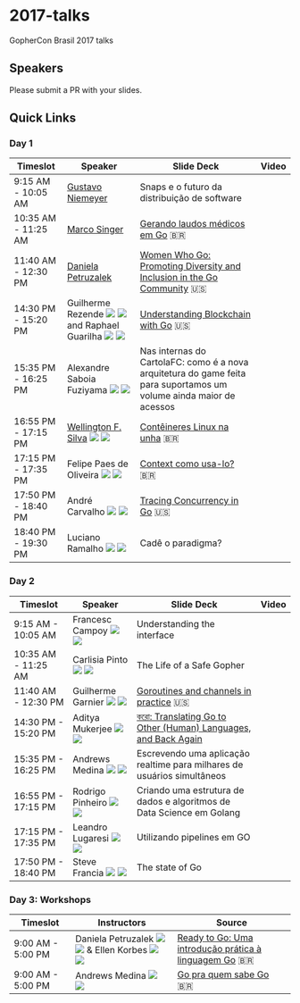 # 2017-talks
GopherCon Brasil 2017 talks

## Speakers
Please submit a PR with your slides.

## Quick Links

### Day 1

| Timeslot    | Speaker     | Slide Deck | Video | 
| ----------- | ----------- | ---------- | ----- | 
| 9:15 AM - 10:05 AM | [Gustavo Niemeyer](https://github.com/niemeyer) | Snaps e o futuro da distribuição de software | |
| 10:35 AM - 11:25 AM | [Marco Singer](https://github.com/marcosinger) | [Gerando laudos médicos em Go](https://github.com/gopherconbr/2017-talks/blob/master/gerando_laudos_medicos_em_go.pdf) :brazil: | |
| 11:40 AM - 12:30 PM | [Daniela Petruzalek](https://github.com/danicat) | [Women Who Go: Promoting Diversity and Inclusion in the Go Community](https://speakerdeck.com/danicat/wwg-promoting-diversity-and-inclusion-in-the-go-community) :us: | |
| 14:30 PM - 15:20 PM | Guilherme Rezende [![](https://www.codeproject.com/script/Membership/Images/octicons_github.png)](https://github.com/guilhermebr) [![](https://s.gr-assets.com/assets/icons/twitter_icon-2289166aec1c47ee68cfb5716142273f.jpg)](https://twitter.com/gbrezende) and Raphael Guarilha [![](https://www.codeproject.com/script/Membership/Images/octicons_github.png)](https://github.com/guarilha) [![](https://s.gr-assets.com/assets/icons/twitter_icon-2289166aec1c47ee68cfb5716142273f.jpg)](https://twitter.com/guarilha) | [Understanding Blockchain with Go](https://gitpitch.com/guilhermebr/blockchain-talk) :us: | |
| 15:35 PM - 16:25 PM | Alexandre Saboia Fuziyama [![](https://www.codeproject.com/script/Membership/Images/octicons_github.png)](https://github.com/saboia) [![](https://s.gr-assets.com/assets/icons/twitter_icon-2289166aec1c47ee68cfb5716142273f.jpg)](https://twitter.com/alexandresaboia) | Nas internas do CartolaFC: como é a nova arquitetura do game feita para suportamos um volume ainda maior de acessos | |
| 16:55 PM - 17:15 PM | [Wellington F. Silva](http://wfsilva.com) [![](https://www.codeproject.com/script/Membership/Images/octicons_github.png)](https://github.com/wsilva) [![](https://s.gr-assets.com/assets/icons/twitter_icon-2289166aec1c47ee68cfb5716142273f.jpg)](https://twitter.com/_wsilva) | [Contêineres Linux na unha](https://speakerdeck.com/wsilva/linux-conteineres-na-unha-gophercon-brasil-2017) :brazil: | |
| 17:15 PM - 17:35 PM | Felipe Paes de Oliveira [![](https://www.codeproject.com/script/Membership/Images/octicons_github.png)](https://github.com/felipeweb) [![](https://s.gr-assets.com/assets/icons/twitter_icon-2289166aec1c47ee68cfb5716142273f.jpg)](https://twitter.com/_felipeweb) | [Context como usa-lo?](https://www.felipeweb.net.br/talk/context/) :brazil: | |
| 17:50 PM - 18:40 PM | André Carvalho [![](https://www.codeproject.com/script/Membership/Images/octicons_github.png)](https://github.com/andrestc) [![](https://s.gr-assets.com/assets/icons/twitter_icon-2289166aec1c47ee68cfb5716142273f.jpg)](https://twitter.com/andresantostc) | [Tracing Concurrency in Go](https://github.com/gopherconbr/2017-talks/blob/master/go-execution-tracer.pdf) :us: | |
| 18:40 PM - 19:30 PM | Luciano Ramalho [![](https://www.codeproject.com/script/Membership/Images/octicons_github.png)](https://github.com/ramalho) [![](https://s.gr-assets.com/assets/icons/twitter_icon-2289166aec1c47ee68cfb5716142273f.jpg)](https://twitter.com/ramalhoorg) | Cadê o paradigma? | |

### Day 2

| Timeslot    | Speaker     | Slide Deck | Video |
| ----------- | ----------- | ---------- | ----- |
| 9:15 AM - 10:05 AM | Francesc Campoy [![](https://www.codeproject.com/script/Membership/Images/octicons_github.png)](https://github.com/campoy) [![](https://s.gr-assets.com/assets/icons/twitter_icon-2289166aec1c47ee68cfb5716142273f.jpg)](https://twitter.com/francesc) | Understanding the interface | |
| 10:35 AM - 11:25 AM | Carlisia Pinto [![](https://www.codeproject.com/script/Membership/Images/octicons_github.png)](https://github.com/carlisia) [![](https://s.gr-assets.com/assets/icons/twitter_icon-2289166aec1c47ee68cfb5716142273f.jpg)](https://twitter.com/carlisia) | The Life of a Safe Gopher | |
| 11:40 AM - 12:30 PM | Guilherme Garnier [![](https://www.codeproject.com/script/Membership/Images/octicons_github.png)](https://github.com/ggarnier) [![](https://s.gr-assets.com/assets/icons/twitter_icon-2289166aec1c47ee68cfb5716142273f.jpg)](https://twitter.com/gpgarnier) | [Goroutines and channels in practice](https://github.com/gopherconbr/2017-talks/blob/master/goroutines-and-channels-in-practice.pdf) :us: | |
| 14:30 PM - 15:20 PM | Aditya Mukerjee [![](https://www.codeproject.com/script/Membership/Images/octicons_github.png)](https://github.com/chimeracoder) [![](https://s.gr-assets.com/assets/icons/twitter_icon-2289166aec1c47ee68cfb5716142273f.jpg)](https://twitter.com/chimeracoder) | [করো: Translating Go to Other (Human) Languages, and Back Again ](https://speakerdeck.com/chimeracoder/kro-translating-go-to-other-human-languages-and-back-again-gophercon-brasil)| |
| 15:35 PM - 16:25 PM | Andrews Medina [![](https://www.codeproject.com/script/Membership/Images/octicons_github.png)](https://github.com/andrewsmedina) [![](https://s.gr-assets.com/assets/icons/twitter_icon-2289166aec1c47ee68cfb5716142273f.jpg)](https://twitter.com/andrewsmedina) | Escrevendo uma aplicação realtime para milhares de usuários simultâneos | |
| 16:55 PM - 17:15 PM | Rodrigo Pinheiro [![](https://www.codeproject.com/script/Membership/Images/octicons_github.png)](https://github.com/rpinheiroalmeida) [![](https://s.gr-assets.com/assets/icons/twitter_icon-2289166aec1c47ee68cfb5716142273f.jpg)](https://twitter.com/_rodrigopa_) | Criando uma estrutura de dados e algoritmos de Data Science em Golang | |
| 17:15 PM - 17:35 PM | Leandro Lugaresi [![](https://www.codeproject.com/script/Membership/Images/octicons_github.png)](https://github.com/leandro-lugaresi) [![](https://s.gr-assets.com/assets/icons/twitter_icon-2289166aec1c47ee68cfb5716142273f.jpg)](https://twitter.com/leandrolugaresi) | Utilizando pipelines em GO | |
| 17:50 PM - 18:40 PM | Steve Francia [![](https://www.codeproject.com/script/Membership/Images/octicons_github.png)](https://github.com/spf13) [![](https://s.gr-assets.com/assets/icons/twitter_icon-2289166aec1c47ee68cfb5716142273f.jpg)](https://twitter.com/spf13) | The state of Go | |

### Day 3: Workshops

| Timeslot    | Instructors | Source |
| ----------- | ----------- | -------|
| 9:00 AM - 5:00 PM | Daniela Petruzalek [![](https://www.codeproject.com/script/Membership/Images/octicons_github.png)](https://github.com/danicat) [![](https://s.gr-assets.com/assets/icons/twitter_icon-2289166aec1c47ee68cfb5716142273f.jpg)](https://twitter.com/danicat83) & Ellen Korbes [![](https://www.codeproject.com/script/Membership/Images/octicons_github.png)](https://github.com/ellenkorbes) [![](https://s.gr-assets.com/assets/icons/twitter_icon-2289166aec1c47ee68cfb5716142273f.jpg)](https://twitter.com/ellenkorbes) | [Ready to Go: Uma introdução prática à linguagem Go](https://github.com/ellenkorbes/ready-to-go) :brazil: |
| 9:00 AM - 5:00 PM | Andrews Medina [![](https://www.codeproject.com/script/Membership/Images/octicons_github.png)](https://github.com/andrewsmedina) [![](https://s.gr-assets.com/assets/icons/twitter_icon-2289166aec1c47ee68cfb5716142273f.jpg)](https://twitter.com/andrewsmedina) | [Go pra quem sabe Go](https://github.com/andrewsmedina/go-para-quem-sabe-go) :brazil: |
